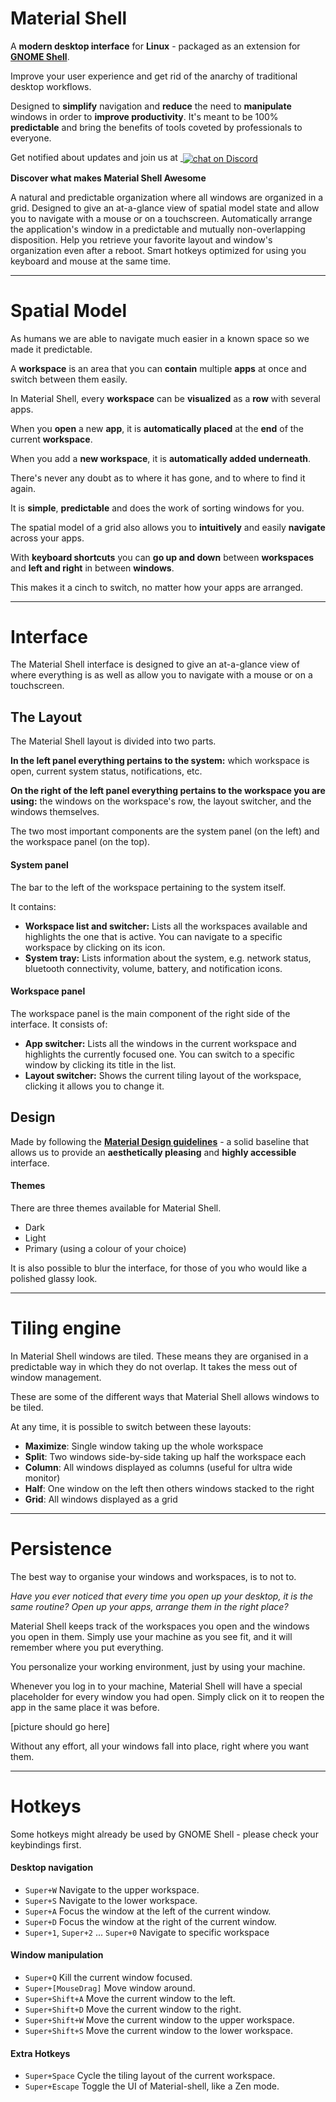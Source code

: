 # Material Shell

A **modern desktop interface** for **Linux** - packaged as an extension for **[GNOME Shell](https://wiki.gnome.org/Projects/GnomeShell)**.

Improve your user experience and get rid of the anarchy of traditional desktop workflows. 

Designed to **simplify** navigation and **reduce** the need to **manipulate** windows in order to **improve productivity**. It's meant to be 100% **predictable** and bring the benefits of tools coveted by professionals to everyone. 

<sponsor-card>
</sponsor-card>

Get notified about updates and join us at ‎‎<a href="https://discord.gg/vBb7D9a">
        <img valign="middle" src="https://img.shields.io/discord/584783412959641716?logo=discord&style=for-the-badge"
            alt="chat on Discord">
</a>

**Discover what makes Material Shell Awesome**

<headline-list>
  
<headline-list-item icon="mdi-compass" to="#spatial-model" title="Spatial Model">
  A natural and predictable organization where all windows are organized in a grid.
</headline-list-item>

<headline-list-item icon="mdi-monitor-dashboard" to="#interface" title="Interface">
  Designed to give an at-a-glance view of spatial model state and allow you to navigate with a mouse or on a touchscreen.
</headline-list-item>

<headline-list-item icon="mdi-collage" to="#tiling-engine" title="Tiling engine">
  Automatically arrange the application's window in a predictable and mutually non-overlapping disposition.
</headline-list-item>

<headline-list-item icon="mdi-content-save" to="#persistence" title="Persistence">
  Help you retrieve your favorite layout and window's organization even after a reboot.
</headline-list-item>

<headline-list-item icon="mdi-keyboard" to="#hotkeys" title="Hotkeys">
  Smart hotkeys optimized for using you keyboard and mouse at the same time. 
</headline-list-item>

</headline-list>



---

# Spatial Model

As humans we are able to navigate much easier in a known space so we made it predictable.

<video-gif video="/videos/spatialisation.webm">
</video-gif>

A **workspace** is an area that you can **contain** multiple **apps** at once and switch between them easily.

In Material Shell, every **workspace** can be **visualized** as a **row** with several apps.

When you **open** a new **app**, it is **automatically placed** at the **end** of the current **workspace**.

When you add a **new workspace**, it is **automatically added underneath**.

There's never any doubt as to where it has gone, and to where to find it again.

It is **simple**, **predictable** and does the work of sorting windows for you.

The spatial model of a grid also allows you to **intuitively** and easily **navigate** across your apps. 

With **keyboard shortcuts** you can **go up and down** between **workspaces** and **left and right** in between **windows**. 

This makes it a cinch to switch, no matter how your apps are arranged.

---

# Interface

The Material Shell interface is designed to give an at-a-glance view of where everything is as well as allow you to navigate with a mouse or on a touchscreen.

## The Layout

The Material Shell layout is divided into two parts.

**In the left panel everything pertains to the system:** which workspace is open, current system status, notifications, etc.

**On the right of the left panel everything pertains to the workspace you are using:** the windows on the workspace's row, the layout switcher, and the windows themselves.

<video-gif video="/videos/interface_showcase.webm">
</video-gif>

The two most important components are the system panel (on the left) and the workspace panel (on the top).

#### System panel
The bar to the left of the workspace pertaining to the system itself. 

It contains:

* **Workspace list and switcher:** Lists all the workspaces available and highlights the one that is active. You can navigate to a specific workspace by clicking on its icon.
* **System tray:** Lists information about the system, e.g. network status, bluetooth connectivity, volume, battery, and notification icons.

#### Workspace panel
The workspace panel is the main component of the right side of the interface. It consists of:

* **App switcher:** Lists all the windows in the current workspace and highlights the currently focused one. You can switch to a specific window by clicking its title in the list.
* **Layout switcher:** Shows the current tiling layout of the workspace, clicking it allows you to change it.

## Design

Made by following the **[Material Design guidelines](https://material.io)** - a solid baseline that allows us to provide an **aesthetically pleasing** and **highly accessible** interface.

#### Themes
There are three themes available for Material Shell.

* Dark
* Light
* Primary (using a colour of your choice)

It is also possible to blur the interface, for those of you who would like a polished glassy look.

---

# Tiling engine
In Material Shell windows are tiled. These means they are organised in a predictable way in which they do not overlap. It takes the mess out of window management.

These are some of the different ways that Material Shell allows windows to be tiled.

<video-gif video="/videos/tiling_showcase.webm">
</video-gif>

At any time, it is possible to switch between these layouts:

* **Maximize**: Single window taking up the whole workspace
* **Split**: Two windows side-by-side taking up half the workspace each 
* **Column**: All windows displayed as columns (useful for ultra wide monitor)
* **Half**: One window on the left then others windows stacked to the right
* **Grid**: All windows displayed as a grid

---

# Persistence

The best way to organise your windows and workspaces, is to not to.

*Have you ever noticed that every time you open up your desktop, it is the same routine? Open up your apps, arrange them in the right place?*

Material Shell keeps track of the workspaces you open and the windows you open in them. Simply use your machine as you see fit, and it will remember where you put everything.

You personalize your working environment, just by using your machine.

Whenever you log in to your machine, Material Shell will have a special placeholder for every window you had open. Simply click on it to reopen the app in the same place it was before.

[picture should go here]

Without any effort, all your windows fall into place, right where you want them.

---

# Hotkeys
Some hotkeys might already be used by GNOME Shell - please check your keybindings first.
#### Desktop navigation
* `Super+W` Navigate to the upper workspace.
* `Super+S` Navigate to the lower workspace.
* `Super+A` Focus the window at the left of the current window.
* `Super+D` Focus the window at the right of the current window.
* `Super+1`, `Super+2` ... `Super+0` Navigate to specific workspace

#### Window manipulation
* `Super+Q` Kill the current window focused.
* `Super+[MouseDrag]` Move window around.
* `Super+Shift+A` Move the current window to the left.
* `Super+Shift+D` Move the current window to the right.
* `Super+Shift+W` Move the current window to the upper workspace.
* `Super+Shift+S` Move the current window to the lower workspace.

#### Extra Hotkeys
* `Super+Space` Cycle the tiling layout of the current workspace.
* `Super+Escape` Toggle the UI of Material-shell, like a Zen mode.